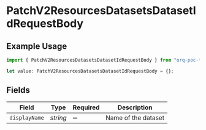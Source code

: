 # PatchV2ResourcesDatasetsDatasetIdRequestBody

## Example Usage

```typescript
import { PatchV2ResourcesDatasetsDatasetIdRequestBody } from "orq-poc-typescript/models/operations";

let value: PatchV2ResourcesDatasetsDatasetIdRequestBody = {};
```

## Fields

| Field               | Type                | Required            | Description         |
| ------------------- | ------------------- | ------------------- | ------------------- |
| `displayName`       | *string*            | :heavy_minus_sign:  | Name of the dataset |